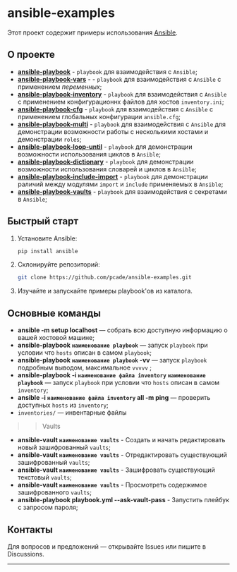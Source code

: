 # ansible-examples

Этот проект содержит примеры использования [Ansible](https://www.ansible.com/).

## О проекте

- [**ansible-playbook**](https://github.com/pcade/ansible-examples/tree/main/ansible-playbook) - `playbook` для взаимодействия с `Ansible`;
- [**ansible-playbook-vars**](https://github.com/pcade/ansible-examples/tree/main/ansible-playbook-vars) - - `playbook` для взаимодействия с `Ansible` с применением *переменных*;
- [**ansible-playbook-inventory**](https://github.com/pcade/ansible-examples/tree/main/ansible-playbook-inventory) - `playbook` для взаимодействия с `Ansible` с применением конфигурационнх файлов для хостов `inventory.ini`;
- [**ansible-playbook-cfg**](https://github.com/pcade/ansible-examples/tree/main/ansible-playbook-cfg) - `playbook` для взаимодействия с `Ansible` с применением глобальных конфигурации `ansible.cfg`; 
- [**ansible-playbook-multi**](https://github.com/pcade/ansible-examples/tree/main/ansible-playbook-multi) - `playbook` для взаимодействия с `Ansible` для демонстрации возможности работы с несколькими хостами и демонстрации `roles`;
- [**ansible-playbook-loop-until**](https://github.com/pcade/ansible-examples/tree/main/ansible-playbook-loop-until) - `playbook` для демонстрации возможности использования циклов в `Ansible`;
- [**ansible-playbook-dictionary**](https://github.com/pcade/ansible-examples/tree/main/ansible-playbook-dictionary) - `playbook` для демонстрации возможности использования словарей и циклов в `Ansible`;
- [**ansible-playbook-include-import**](https://github.com/pcade/ansible-examples/tree/main/ansible-playbook-include-import) - `playbook` для демонстрации раличий между модулями `import` и `include` применяемых в `Ansible`;
- [**ansible-playbook-vaults**](https://github.com/pcade/ansible-examples/tree/main/ansible-playbook-vaults) - `playbook` для взаимодействия с секретами в `Ansible`;


## Быстрый старт

1. Установите Ansible:
   ```bash
   pip install ansible
   ```
2. Склонируйте репозиторий:
   ```bash
   git clone https://github.com/pcade/ansible-examples.git
   ```
3. Изучайте и запускайте примеры playbook'ов из каталога.

## Основные команды

- **ansible -m setup localhost** — собрать всю доступную информацию о вашей хостовой машине;
- **ansible-playbook `наименование playbook`** — запуск `playbook` при условии что `hosts` описан в самом `playbook`;
- **ansible-playbook `наименование playbook` -vv** — запуск `playbook` подробным выводом, максимальное `vvvvv` ;
- **ansible-playbook -i `наименование файла inventory` `наименование playbook`** — запуск `playbook` при условии что `hosts` описан в самом `inventory`;
- **ansible -i `наименование файла inventory` all -m ping** — проверить доступных `hosts` из `inventory`;
- `inventories/` — инвентарные файлы
>> Vaults
- **ansible-vault `наименование vaults`** - Создать и начать редактировать новый зашифрованный `vaults`;
- **ansible-vault `наименование vaults`** - Отредактировать существующий зашифрованный `vaults`;
- **ansible-vault `наименование vaults`** - Зашифровать существующий текстовый `vaults`;
- **ansible-vault `наименование vaults`** - Просмотреть содержимое зашифрованного `vaults`;
- **ansible-playbook playbook.yml --ask-vault-pass** - Запустить плейбук с запросом пароля;


## Контакты

Для вопросов и предложений — открывайте Issues или пишите в Discussions.

---
